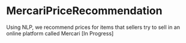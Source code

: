 # MercariPriceRecommendation
 Using NLP, we recommend prices for items that sellers try to  sell in an online platform called Mercari [In Progress]
